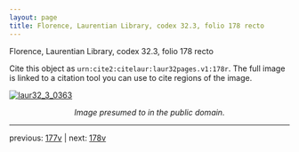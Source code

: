 ```yaml
---
layout: page
title: Florence, Laurentian Library, codex 32.3, folio 178 recto
---
```


Florence, Laurentian Library, codex 32.3, folio 178 recto

Cite this object as `urn:cite2:citelaur:laur32pages.v1:178r`.  The full image is linked to a citation tool you can use to cite regions of the image.

[![laur32_3_0363](http://www.homermultitext.org/iipsrv?IIIF=/project/homer/pyramidal/deepzoom/citelaur/laur32imgs/v1/laur32_3_0363.tif/full/800,/0/default.jpg)](http://www.homermultitext.org/ict2/?urn=urn:cite2:citelaur:laur32imgs.v1:laur32_3_0363) 

<p style="text-align: center; font-style: italic;">Image presumed to in the public domain.</p>

---

previous: [177v](../177v/) | next: [178v](../178v/)